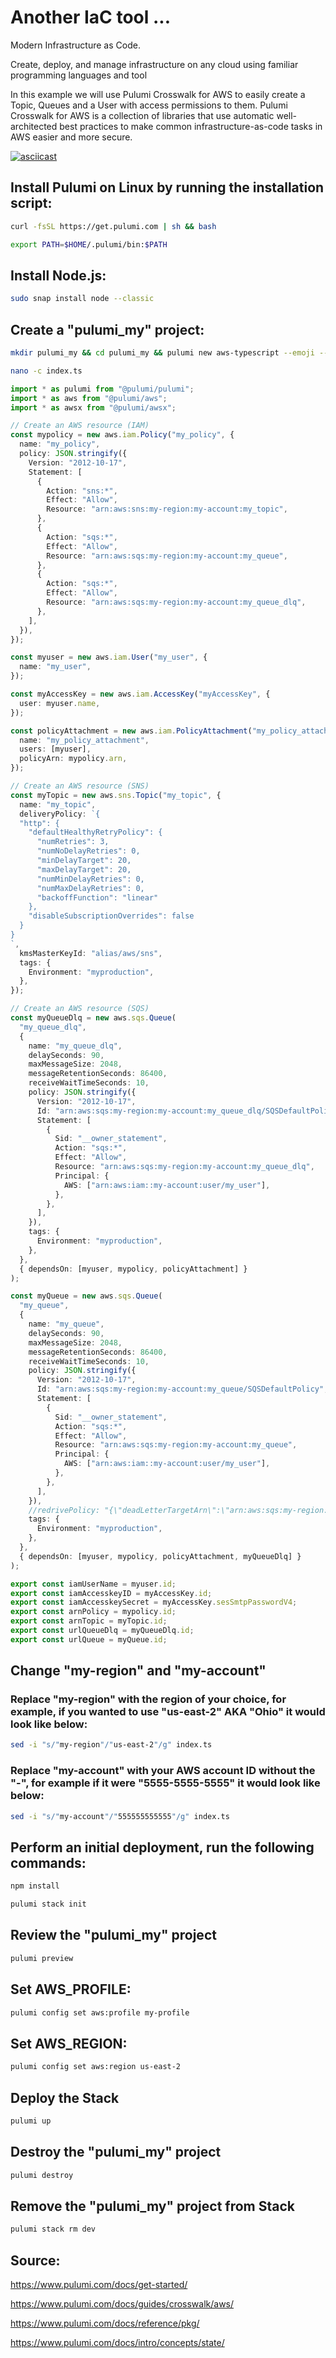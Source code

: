 # Another IaC tool ...

Modern Infrastructure as Code.

Create, deploy, and manage infrastructure on any cloud using familiar programming languages and tool

In this example we will use Pulumi Crosswalk for AWS to easily create a Topic, Queues and a User with access permissions to them. Pulumi Crosswalk for AWS is a collection of libraries that use automatic well-architected best practices to make common infrastructure-as-code tasks in AWS easier and more secure.

[![asciicast](https://asciinema.org/a/qubHolAxGcNEnbqj3GIjVsq6M.svg)](https://asciinema.org/a/qubHolAxGcNEnbqj3GIjVsq6M)

## Install Pulumi on Linux by running the installation script:

```bash
curl -fsSL https://get.pulumi.com | sh && bash
```

```bash
export PATH=$HOME/.pulumi/bin:$PATH
```

## Install Node.js:

```bash
sudo snap install node --classic
```

## Create a "pulumi_my" project:

```bash
mkdir pulumi_my && cd pulumi_my && pulumi new aws-typescript --emoji --generate-only
```

```bash
nano -c index.ts
```

```ts
import * as pulumi from "@pulumi/pulumi";
import * as aws from "@pulumi/aws";
import * as awsx from "@pulumi/awsx";

// Create an AWS resource (IAM)
const mypolicy = new aws.iam.Policy("my_policy", {
  name: "my_policy",
  policy: JSON.stringify({
    Version: "2012-10-17",
    Statement: [
      {
        Action: "sns:*",
        Effect: "Allow",
        Resource: "arn:aws:sns:my-region:my-account:my_topic",
      },
      {
        Action: "sqs:*",
        Effect: "Allow",
        Resource: "arn:aws:sqs:my-region:my-account:my_queue",
      },
      {
        Action: "sqs:*",
        Effect: "Allow",
        Resource: "arn:aws:sqs:my-region:my-account:my_queue_dlq",
      },
    ],
  }),
});

const myuser = new aws.iam.User("my_user", {
  name: "my_user",
});

const myAccessKey = new aws.iam.AccessKey("myAccessKey", {
  user: myuser.name,
});

const policyAttachment = new aws.iam.PolicyAttachment("my_policy_attachment", {
  name: "my_policy_attachment",
  users: [myuser],
  policyArn: mypolicy.arn,
});

// Create an AWS resource (SNS)
const myTopic = new aws.sns.Topic("my_topic", {
  name: "my_topic",
  deliveryPolicy: `{
  "http": {
    "defaultHealthyRetryPolicy": {
      "numRetries": 3,
      "numNoDelayRetries": 0,
      "minDelayTarget": 20,
      "maxDelayTarget": 20,
      "numMinDelayRetries": 0,
      "numMaxDelayRetries": 0,
      "backoffFunction": "linear"
    },
    "disableSubscriptionOverrides": false
  }
}
`,
  kmsMasterKeyId: "alias/aws/sns",
  tags: {
    Environment: "myproduction",
  },
});

// Create an AWS resource (SQS)
const myQueueDlq = new aws.sqs.Queue(
  "my_queue_dlq",
  {
    name: "my_queue_dlq",
    delaySeconds: 90,
    maxMessageSize: 2048,
    messageRetentionSeconds: 86400,
    receiveWaitTimeSeconds: 10,
    policy: JSON.stringify({
      Version: "2012-10-17",
      Id: "arn:aws:sqs:my-region:my-account:my_queue_dlq/SQSDefaultPolicy",
      Statement: [
        {
          Sid: "__owner_statement",
          Action: "sqs:*",
          Effect: "Allow",
          Resource: "arn:aws:sqs:my-region:my-account:my_queue_dlq",
          Principal: {
            AWS: ["arn:aws:iam::my-account:user/my_user"],
          },
        },
      ],
    }),
    tags: {
      Environment: "myproduction",
    },
  },
  { dependsOn: [myuser, mypolicy, policyAttachment] }
);

const myQueue = new aws.sqs.Queue(
  "my_queue",
  {
    name: "my_queue",
    delaySeconds: 90,
    maxMessageSize: 2048,
    messageRetentionSeconds: 86400,
    receiveWaitTimeSeconds: 10,
    policy: JSON.stringify({
      Version: "2012-10-17",
      Id: "arn:aws:sqs:my-region:my-account:my_queue/SQSDefaultPolicy",
      Statement: [
        {
          Sid: "__owner_statement",
          Action: "sqs:*",
          Effect: "Allow",
          Resource: "arn:aws:sqs:my-region:my-account:my_queue",
          Principal: {
            AWS: ["arn:aws:iam::my-account:user/my_user"],
          },
        },
      ],
    }),
    //redrivePolicy: "{\"deadLetterTargetArn\":\"arn:aws:sqs:my-region:my-account:my_queue_dlq\",\"maxReceiveCount\":\"4\"}",
    tags: {
      Environment: "myproduction",
    },
  },
  { dependsOn: [myuser, mypolicy, policyAttachment, myQueueDlq] }
);

export const iamUserName = myuser.id;
export const iamAccesskeyID = myAccessKey.id;
export const iamAccesskeySecret = myAccessKey.sesSmtpPasswordV4;
export const arnPolicy = mypolicy.id;
export const arnTopic = myTopic.id;
export const urlQueueDlq = myQueueDlq.id;
export const urlQueue = myQueue.id;
```

## Change "my-region" and "my-account"

### Replace "my-region" with the region of your choice, for example, if you wanted to use "us-east-2" AKA "Ohio" it would look like below:

```bash
sed -i "s/"my-region"/"us-east-2"/g" index.ts
```

### Replace "my-account" with your AWS account ID without the "-", for example if it were "5555-5555-5555" it would look like below:

```bash
sed -i "s/"my-account"/"555555555555"/g" index.ts
```

## Perform an initial deployment, run the following commands:

```bash
npm install
```

```bash
pulumi stack init
```

## Review the "pulumi_my" project

```bash
pulumi preview
```

## Set AWS_PROFILE:

```bash
pulumi config set aws:profile my-profile
```

## Set AWS_REGION:

```bash
pulumi config set aws:region us-east-2
```

## Deploy the Stack

```bash
pulumi up
```

## Destroy the "pulumi_my" project

```bash
pulumi destroy
```

## Remove the "pulumi_my" project from Stack

```bash
pulumi stack rm dev
```

## Source:

<https://www.pulumi.com/docs/get-started/>

<https://www.pulumi.com/docs/guides/crosswalk/aws/>

<https://www.pulumi.com/docs/reference/pkg/>

<https://www.pulumi.com/docs/intro/concepts/state/>
